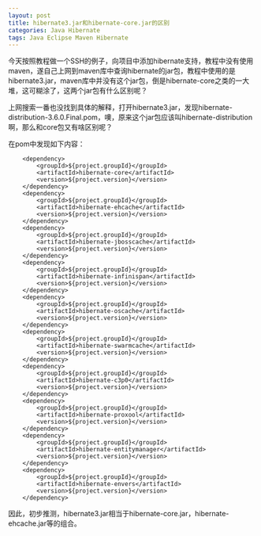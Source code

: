 ```yaml
---
layout: post
title: hibernate3.jar和hibernate-core.jar的区别
categories: Java Hibernate
tags: Java Eclipse Maven Hibernate
---
```


今天按照教程做一个SSH的例子，向项目中添加hibernate支持，教程中没有使用maven，遂自己上网到maven库中查询hibernate的jar包，教程中使用的是hibernate3.jar，maven库中并没有这个jar包，倒是hibernate-core之类的一大堆，这可糊涂了，这两个jar包有什么区别呢？

上网搜索一番也没找到具体的解释，打开hibernate3.jar，发现hibernate-distribution-3.6.0.Final.pom，噢，原来这个jar包应该叫hibernate-distribution啊，那么和core包又有啥区别呢？

在pom中发现如下内容：

        <dependency>
            <groupId>${project.groupId}</groupId>
            <artifactId>hibernate-core</artifactId>
            <version>${project.version}</version>
        </dependency>
        <dependency>
            <groupId>${project.groupId}</groupId>
            <artifactId>hibernate-ehcache</artifactId>
            <version>${project.version}</version>
        </dependency>
        <dependency>
            <groupId>${project.groupId}</groupId>
            <artifactId>hibernate-jbosscache</artifactId>
            <version>${project.version}</version>
        </dependency>
        <dependency>
            <groupId>${project.groupId}</groupId>
            <artifactId>hibernate-infinispan</artifactId>
            <version>${project.version}</version>
        </dependency>
        <dependency>
            <groupId>${project.groupId}</groupId>
            <artifactId>hibernate-oscache</artifactId>
            <version>${project.version}</version>
        </dependency>
        <dependency>
            <groupId>${project.groupId}</groupId>
            <artifactId>hibernate-swarmcache</artifactId>
            <version>${project.version}</version>
        </dependency>
        <dependency>
            <groupId>${project.groupId}</groupId>
            <artifactId>hibernate-c3p0</artifactId>
            <version>${project.version}</version>
        </dependency>
        <dependency>
            <groupId>${project.groupId}</groupId>
            <artifactId>hibernate-proxool</artifactId>
            <version>${project.version}</version>
        </dependency>
        <dependency>
            <groupId>${project.groupId}</groupId>
            <artifactId>hibernate-entitymanager</artifactId>
            <version>${project.version}</version>
        </dependency>
        <dependency>
            <groupId>${project.groupId}</groupId>
            <artifactId>hibernate-envers</artifactId>
            <version>${project.version}</version>
        </dependency>

因此，初步推测，hibernate3.jar相当于hibernate-core.jar，hibernate-ehcache.jar等的组合。